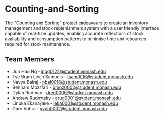 # Counting-and-Sorting

The "Counting and Sorting" project endeavours to create an inventory management and stock replenishment system with a user friendly interface capable of real-time updates, enabling accurate reflections of stock availability and consumption patterns to minimise time and resources required for stock maintenance. 


## Team Members
- Jun Hao Ng - jngg0122@student.monash.edu
- Tye Bram Leigh Samuels - tsam0016@student.monash.edu
- Navya Balraj - nbal0016@student.monash.edu
- Behnam Mozafari - bmoz0002@student.monash.edu
- Dylan Redman - dred0006@student.monash.edu
- Andrew Rudnytsky - arud0001@student.monash.edu
- Linuka Ekanayake - leka0001@student.monash.edu
- Garv Vohra - gvoh0002@student.monash.edu
